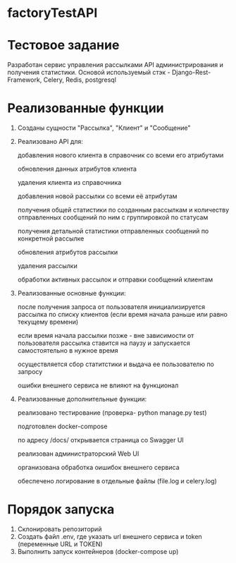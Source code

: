 # factoryTestAPI
# Тестовое задание 
Разработан сервис управления рассылками API администрирования и получения статистики.
Основой используемый стэк - Django-Rest-Framework, Celery, Redis, postgresql
# **Реализованные функции**
1. Созданы сущности "Рассылка", "Клиент" и "Сообщение"
2. Реализовано API для:

    добавления нового клиента в справочник со всеми его атрибутами

    обновления данных атрибутов клиента

    удаления клиента из справочника

    добавления новой рассылки со всеми её атрибутам

    получения общей статистики по созданным рассылкам и количеству отправленных сообщений по ним с группировкой по статусам
    
    получения детальной статистики отправленных сообщений по конкретной рассылке
    
    обновления атрибутов рассылки
    
    удаления рассылки
    
    обработки активных рассылок и отправки сообщений клиентам
    
3. Реализованные основные функции:

    после  получения запроса от пользователя инициализируется рассылка по списку клиентов (если время начала раньше или равно текущему времени)
    
    если время начала рассылки позже - вне зависимости от пользователя рассылка ставится на паузу и запускается самостоятельно в нужное время
    
    осуществляется сбор статитстики и выдача ее пользователю по запросу
    
    ошибки внешнего сервиса не влияют на функционал
  
4. Реализованные дополнительные функции:

    реализовано тестирование (проверка- python manage.py test)
    
    подготовлен docker-compose
    
    по адресу /docs/ открывается страница со Swagger UI
    
    реализован администраторский Web UI
    
    организована обработка оишибок внешнего сервиса
    
    обеспечено логирование в отдельные файлы (file.log и celery.log)
    
    
# Порядок запуска
1. Склонировать репозиторий
2. Создать файл .env, где указать url внешнего сервиса и token (переменные URL и TOKEN)
3. Выполнить запуск контейнеров (docker-compose up)
